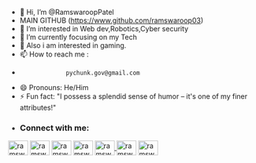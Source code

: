 - 👋 Hi, I’m @RamswaroopPatel
- MAIN GITHUB (https://www.github.com/ramswaroop03)
- 👀 I’m interested in Web dev,Robotics,Cyber security
- 🌱 I’m currently focusing on my Tech
- 💞️ Also i am interested in gaming.
- 📫 How to reach me :
-                  pychunk.gov@gmail.com
- 😄 Pronouns: He/Him
- ⚡ Fun fact: "I possess a splendid sense of humor – it's one of my finer attributes!"
- <h3 align="left">Connect with me:</h3>
<p align="left">
<a href="https://linkedin.com/in/ramswarooppatel" target="blank"><img align="center" src="https://raw.githubusercontent.com/rahuldkjain/github-profile-readme-generator/master/src/images/icons/Social/linked-in-alt.svg" alt="ramswarooppatel" height="30" width="40" /></a>
<a href="https://instagram.com/ramswaroop03" target="blank"><img align="center" src="https://raw.githubusercontent.com/rahuldkjain/github-profile-readme-generator/master/src/images/icons/Social/instagram.svg" alt="ramswaroop03" height="30" width="40" /></a>
<a href="https://twitter.com/ramswaroop_og" target="blank"><img align="center" src="https://raw.githubusercontent.com/rahuldkjain/github-profile-readme-generator/master/src/images/icons/Social/twitter.svg" alt="ramswaroop_og" height="30" width="40" /></a>
<a href="https://www.youtube.com/@ramswarooppatell" target="blank"><img align="center" src="https://raw.githubusercontent.com/rahuldkjain/github-profile-readme-generator/master/src/images/icons/Social/youtube.svg" alt="ramswarooppatell" height="30" width="40" /></a>
<a href="https://discord.com/channels/@me/1218409576706211953" target="blank"><img align="center" src="https://raw.githubusercontent.com/rahuldkjain/github-profile-readme-generator/master/src/images/icons/Social/discord.svg" alt="ramswarooppatel" height="30" width="40"</a>
<a href="https://www.facebook.com/profile.php?id=61556208497075" target="blank"><img align="center" src="https://raw.githubusercontent.com/rahuldkjain/github-profile-readme-generator/master/src/images/icons/Social/facebook.svg" alt="ramswarooppatell" height="30" width="40" /></a>
<a href="https://www.threads.net/@ramswaroop03" target="blank"><img align="center" src="https://s3-alpha.figma.com/hub/file/3775071741/a30ea4ff-a952-4f88-aaf5-e732b7984015-cover.png" alt="ramswaroop03" height="30" width="40" /></a>

</p>

<!---
RamswaroopPatel/RamswaroopPatel is a ✨ special ✨ repository because its `README.md` (this file) appears on your GitHub profile.
You can click the Preview link to take a look at your changes.
--->
